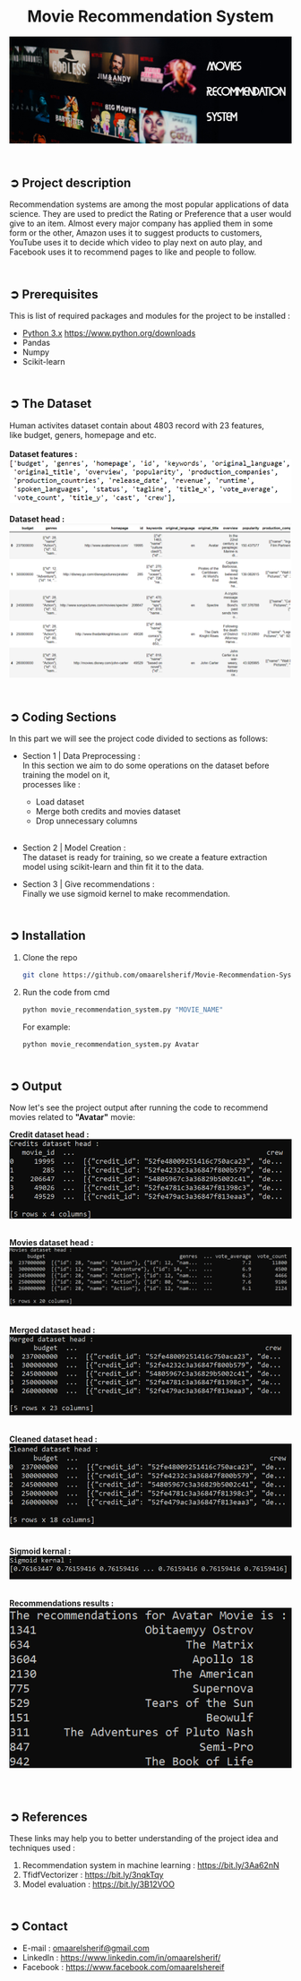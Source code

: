 <!-- PROJECT TITLE -->
<h1 align="center">Movie Recommendation System</h1>

<!-- HEADER -->
<p align="center">
  <img src="Images/Movie_Recom_Sys_Header.jpg"/>
</p>

<!-- PROJECT DESCRIPTION -->
## <br>**➲ Project description**
Recommendation systems are among the most popular applications of data science.
They are used to predict the Rating or Preference that a user would give to an item.
Almost every major company has applied them in some form or the other, Amazon uses it
to suggest products to customers, YouTube uses it to decide which video to play next on auto play,
and Facebook uses it to recommend pages to like and people to follow.

<!-- PREREQUISTIES -->
## <br>**➲ Prerequisites**
This is list of required packages and modules for the project to be installed :
* <a href="https://www.python.org/downloads/" target="_blank">Python 3.x</a>
  <https://www.python.org/downloads>
* Pandas
* Numpy
* Scikit-learn

<!-- THE DATASET -->
## <br>**➲ The Dataset**
Human activites dataset contain about 4803 record with 23 features,<br>
like budget, geners, homepage and etc.<br>
<br>**Dataset features :**<br>
![](Images/Dataset_Columns.png)<br>
<br>**Dataset head :**<br>
![](Images/Dataset_Head.png)

<!-- CODING SECTIONS -->
## <br>**➲ Coding Sections**
In this part we will see the project code divided to sections as follows:
<br>

- Section 1 | Data Preprocessing :<br>
In this section we aim to do some operations on the dataset before training the model on it,
<br>processes like :
  - Load dataset
  - Merge both credits and movies dataset
  - Drop unnecessary columns<br><br>

- Section 2 | Model Creation :<br>
The dataset is ready for training, so we create a feature extraction model using scikit-learn and thin fit it to the data.<br>

- Section 3 | Give recommendations :<br>
Finally we use sigmoid kernel to make recommendation.

<!-- INSTALLATION -->
## <br>**➲ Installation**
1. Clone the repo
   ```sh
   git clone https://github.com/omaarelsherif/Movie-Recommendation-System-Using-Machine-Learning.git
   ```
2. Run the code from cmd
   ```sh
   python movie_recommendation_system.py "MOVIE_NAME"
   ```
   For example:
   ```sh
   python movie_recommendation_system.py Avatar
   ```
<!-- OUTPUT -->
## <br>**➲ Output**
Now let's see the project output after running the code to recommend movies related to **"Avatar"** movie:

**Credit dataset head :**<br>
![](/Images/Output_1_Credits_Head.png)<br><br>

**Movies dataset head :**<br>
![](/Images/Output_2_Movies_Head.png)<br><br>

**Merged dataset head :**<br>
![](/Images/Output_3_Merged_Head.png)<br><br>

**Cleaned dataset head :**<br>
![](/Images/Output_4_Cleaned_Head.png)<br><br>

**Sigmoid kernal :**<br>
![](/Images/Output_5_Sigmoid_Kernal.png)<br><br>

**Recommendations results :**<br>
![](/Images/Output_6_Recommendations.png)<br><br>

<!-- REFERENCES -->
## <br>**➲ References**
These links may help you to better understanding of the project idea and techniques used :
1. Recommendation system in machine learning : https://bit.ly/3Aa62nN
2. TfidfVectorizer : https://bit.ly/3nqkTqy
3. Model evaluation : https://bit.ly/3B12VOO

<!-- CONTACT -->
## <br>**➲ Contact**
- E-mail   : [omaarelsherif@gmail.com](mailto:omaarelsherif@gmail.com)
- LinkedIn : https://www.linkedin.com/in/omaarelsherif/
- Facebook : https://www.facebook.com/omaarelshereif
